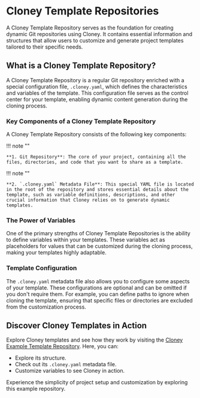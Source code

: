 # Cloney Template Repositories

A Cloney Template Repository serves as the foundation for creating dynamic Git repositories using Cloney. It contains essential information and structures that allow users to customize and generate project templates tailored to their specific needs.

## What is a Cloney Template Repository?

A Cloney Template Repository is a regular Git repository enriched with a special configuration file, `.cloney.yaml`, which defines the characteristics and variables of the template. This configuration file serves as the control center for your template, enabling dynamic content generation during the cloning process.

### Key Components of a Cloney Template Repository

A Cloney Template Repository consists of the following key components:

!!! note ""

    **1. Git Repository**: The core of your project, containing all the files, directories, and code that you want to share as a template.

!!! note ""

    **2. `.cloney.yaml` Metadata File**: This special YAML file is located in the root of the repository and stores essential details about the template, such as variable definitions, descriptions, and other crucial information that Cloney relies on to generate dynamic templates.

### The Power of Variables

One of the primary strengths of Cloney Template Repositories is the ability to define variables within your templates. These variables act as placeholders for values that can be customized during the cloning process, making your templates highly adaptable.

### Template Configuration

The `.cloney.yaml` metadata file also allows you to configure some aspects of your template. These configurations are optional and can be omitted if you don't require them. For example, you can define paths to ignore when cloning the template, ensuring that specific files or directories are excluded from the customization process.

## Discover Cloney Templates in Action

Explore Cloney templates and see how they work by visiting the [Cloney Example Template Repository](https://github.com/ArthurSudbrackIbarra/cloney-example). Here, you can:

- Explore its structure.
- Check out its `.cloney.yaml` metadata file.
- Customize variables to see Cloney in action.

Experience the simplicity of project setup and customization by exploring this example repository.
